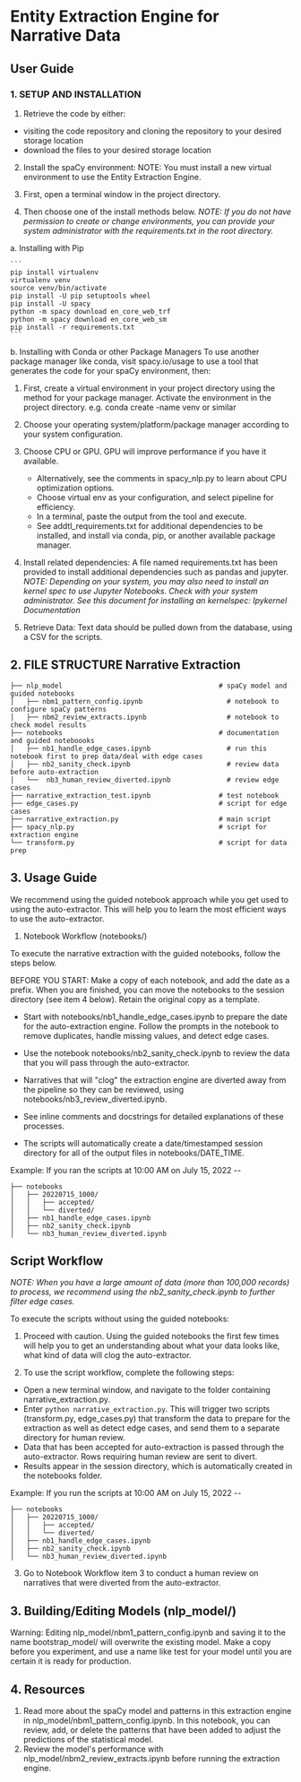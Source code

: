 # Entity Extraction Engine for Narrative Data
## User Guide

### 1. SETUP AND INSTALLATION

1. Retrieve the code by either:
- visiting the code repository and cloning the repository to your desired storage location
- download the files to your desired storage location

2. Install the spaCy environment: NOTE: You must install a new virtual environment to use the Entity Extraction Engine.

3. First, open a terminal window in the project directory.

4. Then choose one of the install methods below.
*NOTE: If you do not have permission to create or change environments, you can provide your system administrator with the requirements.txt in the root directory.*

a. Installing with Pip

    ```
    pip install virtualenv
    virtualenv venv
    source venv/bin/activate
    pip install -U pip setuptools wheel
    pip install -U spacy
    python -m spacy download en_core_web_trf
    python -m spacy download en_core_web_sm
    pip install -r requirements.txt
    ```


b. Installing with Conda or other Package Managers To use another package manager like conda, visit spacy.io/usage to use a tool that generates the code for your spaCy environment, then:

1. First, create a virtual environment in your project directory using the method for your package manager. Activate the environment in the project directory.
        e.g. conda create -name venv or similar
2. Choose your operating system/platform/package manager according to your system configuration.
3. Choose CPU or GPU. GPU will improve performance if you have it available.
   - Alternatively, see the comments in spacy_nlp.py to learn about CPU optimization options.
   - Choose virtual env as your configuration, and select pipeline for efficiency.
   - In a terminal, paste the output from the tool and execute.
   - See addtl_requirements.txt for additional dependencies to be installed, and install via conda, pip, or another available package manager.

4. Install related dependencies: A file named requirements.txt has been provided to install additional dependencies such as pandas and jupyter.
*NOTE: Depending on your system, you may also need to install an kernel spec to use Jupyter Notebooks. Check with your system administrator. See this document for installing an kernelspec: Ipykernel Documentation*

5. Retrieve Data: Text data should be pulled down from the database, using a CSV for the scripts.


## 2. FILE STRUCTURE Narrative Extraction

  ```
  ├── nlp_model                                       # spaCy model and guided notebooks
  │   ├── nbm1_pattern_config.ipynb                     # notebook to configure spaCy patterns
  │   ├── nbm2_review_extracts.ipynb                    # notebook to check model results           
  ├── notebooks                                       # documentation and guided noteboooks
  │   ├── nb1_handle_edge_cases.ipynb                   # run this notebook first to prep data/deal with edge cases 
  │   ├── nb2_sanity_check.ipynb                        # review data before auto-extraction
  │   └──  nb3_human_review_diverted.ipynb              # review edge cases
  ├── narrative_extraction_test.ipynb                 # test notebook
  ├── edge_cases.py                                   # script for edge cases
  ├── narrative_extraction.py                         # main script
  ├── spacy_nlp.py                                    # script for extraction engine
  └── transform.py                                    # script for data prep
  ```

## 3. Usage Guide
We recommend using the guided notebook approach while you get used to using the auto-extractor. This will help you to learn the most efficient ways to use the auto-extractor.

1. Notebook Workflow (notebooks/)

To execute the narrative extraction with the guided notebooks, follow the steps below.

BEFORE YOU START: Make a copy of each notebook, and add the date as a prefix. When you are finished, you can move the notebooks to the session directory (see item 4 below). Retain the original copy as a template.

- Start with notebooks/nb1_handle_edge_cases.ipynb to prepare the date for the auto-extraction engine. Follow the prompts in the notebook to remove duplicates, handle missing values, and detect edge cases.

- Use the notebook notebooks/nb2_sanity_check.ipynb to review the data that you will pass through the auto-extractor.

- Narratives that will "clog" the extraction engine are diverted away from the pipeline so they can be reviewed, using notebooks/nb3_review_diverted.ipynb.

- See inline comments and docstrings for detailed explanations of these processes.

- The scripts will automatically create a date/timestamped session directory for all of the output files in notebooks/DATE_TIME.

Example: If you ran the scripts at 10:00 AM on July 15, 2022 --
  ```
  ├── notebooks
  │   ├── 20220715_1000/
  │   │   ├── accepted/ 
  │   │   └── diverted/ 
  │   ├── nb1_handle_edge_cases.ipynb 
  │   ├── nb2_sanity_check.ipynb
  │   └── nb3_human_review_diverted.ipynb
  ```

## Script Workflow

*NOTE: When you have a large amount of data (more than 100,000 records) to process, we recommend using the nb2_sanity_check.ipynb to further filter edge cases.*

To execute the scripts without using the guided notebooks:

1. Proceed with caution. Using the guided notebooks the first few times will help you to get an understanding about what your data looks like, what kind of data will clog the auto-extractor.

2. To use the script workflow, complete the following steps:
- Open a new terminal window, and navigate to the folder containing narrative_extraction.py.
- Enter `python narrative_extraction.py`. This will trigger two scripts (transform.py, edge_cases.py) that transform the data to prepare for the extraction as well as detect edge cases, and send them to a separate directory for human review.
- Data that has been accepted for auto-extraction is passed through the auto-extractor. Rows requiring human review are sent to divert.
- Results appear in the session directory, which is automatically created in the notebooks folder.

Example: If you run the scripts at 10:00 AM on July 15, 2022 --

  ```
  ├── notebooks
  │   ├── 20220715_1000/
  │   │   ├── accepted/ 
  │   │   └── diverted/ 
  │   ├── nb1_handle_edge_cases.ipynb 
  │   ├── nb2_sanity_check.ipynb
  │   └── nb3_human_review_diverted.ipynb
  ```

3. Go to Notebook Workflow item 3 to conduct a human review on narratives that were diverted from the auto-extractor.

## 3. Building/Editing Models (nlp_model/)

Warning: Editing nlp_model/nbm1_pattern_config.ipynb and saving it to the name bootstrap_model/ will overwrite the existing model. Make a copy before you experiment, and use a name like test for your model until you are certain it is ready for production.

## 4. Resources
1. Read more about the spaCy model and patterns in this extraction engine in nlp_model/nbm1_pattern_config.ipynb. In this notebook, you can review, add, or delete the patterns that have been added to adjust the predictions of the statistical model.
2. Review the model's performance with nlp_model/nbm2_review_extracts.ipynb before running the extraction engine.

